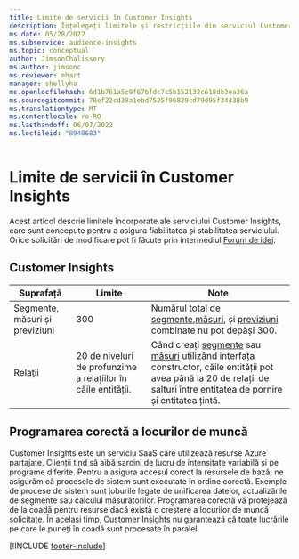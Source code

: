 ```yaml
---
title: Limite de servicii în Customer Insights
description: Înțelegeți limitele și restricțiile din serviciul Customer Insights SaaS.
ms.date: 05/28/2022
ms.subservice: audience-insights
ms.topic: conceptual
author: JimsonChalissery
ms.author: jimsonc
ms.reviewer: mhart
manager: shellyha
ms.openlocfilehash: 6d1b761a5c9f67bfdc7c5b152132c618db3ea36a
ms.sourcegitcommit: 78ef22cd39a1ebd7525f96829cd79d95f34438b9
ms.translationtype: MT
ms.contentlocale: ro-RO
ms.lasthandoff: 06/07/2022
ms.locfileid: "8940683"
---
```

# <a name="service-limits-in-customer-insights"></a>Limite de servicii în Customer Insights

Acest articol descrie limitele încorporate ale serviciului Customer Insights, care sunt concepute pentru a asigura fiabilitatea și stabilitatea serviciului. Orice solicitări de modificare pot fi făcute prin intermediul [Forum de idei](https://go.microsoft.com/fwlink/?linkid=2074172).

## <a name="customer-insights"></a>Customer Insights

| Suprafață  | Limite  | Note |
|-------------|---------------------------------------------------------------------|---------------------------------------------------------------------|
| Segmente, măsuri și previziuni | 300  | Numărul total de [segmente](segments.md),[măsuri](measures.md), și [previziuni](predictions.md) combinate nu pot depăși 300.  |
| Relaţii | 20 de niveluri de profunzime a relațiilor în căile entității. | Când creați [segmente](segments.md) sau [măsuri](measures.md) utilizând interfața constructor, căile entității pot avea până la 20 de relații de salturi între entitatea de pornire și entitatea țintă.  |

## <a name="fair-scheduling-of-jobs"></a>Programarea corectă a locurilor de muncă

Customer Insights este un serviciu SaaS care utilizează resurse Azure partajate. Clienții tind să aibă sarcini de lucru de intensitate variabilă și pe programe diferite. Pentru a asigura accesul corect la resursele de bază, ne asigurăm că procesele de sistem sunt executate în ordine corectă. Exemple de procese de sistem sunt joburile legate de unificarea datelor, actualizările de segmente sau calculul măsurătorilor. Programarea corectă vă protejează de la coadă pentru resurse dacă există o creștere a locurilor de muncă solicitate. În același timp, Customer Insights nu garantează că toate lucrările pe care le puneți în coadă sunt procesate în paralel.

[!INCLUDE [footer-include](includes/footer-banner.md)]
